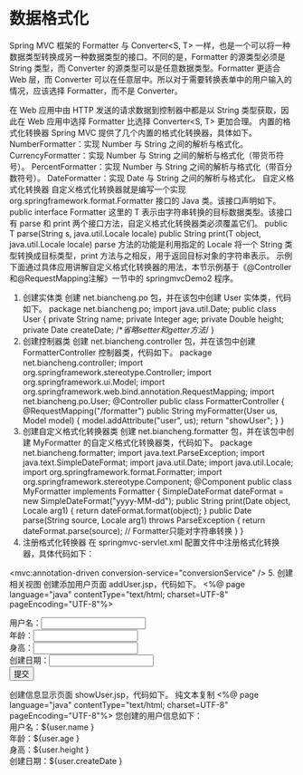 


# 数据格式化
Spring MVC 框架的 Formatter<T> 与 Converter<S, T> 一样，也是一个可以将一种数据类型转换成另一种数据类型的接口。不同的是，Formatter 的源类型必须是 String 类型，而 Converter 的源类型可以是任意数据类型。Formatter 更适合 Web 层，而 Converter 可以在任意层中。所以对于需要转换表单中的用户输入的情况，应该选择 Formatter，而不是 Converter。

在 Web 应用中由 HTTP 发送的请求数据到控制器中都是以 String 类型获取，因此在 Web 应用中选择 Formatter<T> 比选择 Converter<S, T> 更加合理。
内置的格式化转换器
Spring MVC 提供了几个内置的格式化转换器，具体如下。
NumberFormatter：实现 Number 与 String 之间的解析与格式化。
CurrencyFormatter：实现 Number 与 String 之间的解析与格式化（带货币符号）。
PercentFormatter：实现 Number 与 String 之间的解析与格式化（带百分数符号）。
DateFormatter：实现 Date 与 String 之间的解析与格式化。
自定义格式化转换器
自定义格式化转换器就是编写一个实现 org.springframework.format.Formatter 接口的 Java 类。该接口声明如下。
public interface Formatter<T>
这里的 T 表示由字符串转换的目标数据类型。该接口有 parse 和 print 两个接口方法，自定义格式化转换器类必须覆盖它们。
public T parse(String s, java.util.Locale locale)
public String print(T object, java.util.Locale locale)
parse 方法的功能是利用指定的 Locale 将一个 String 类型转换成目标类型，print 方法与之相反，用于返回目标对象的字符串表示。
示例
下面通过具体应用讲解自定义格式化转换器的用法，本节示例基于《@Controller和@RequestMapping注解》一节中的 springmvcDemo2 程序。
1. 创建实体类
创建 net.biancheng.po 包，并在该包中创建 User 实体类，代码如下。
package net.biancheng.po;
import java.util.Date;
public class User {
    private String name;
    private Integer age;
    private Double height;
    private Date createDate;
    /**省略setter和getter方法*/
}
2. 创建控制器类
创建 net.biancheng.controller 包，并在该包中创建 FormatterController 控制器类，代码如下。
package net.biancheng.controller;
import org.springframework.stereotype.Controller;
import org.springframework.ui.Model;
import org.springframework.web.bind.annotation.RequestMapping;
import net.biancheng.po.User;
@Controller
public class FormatterController {
    @RequestMapping("/formatter")
    public String myFormatter(User us, Model model) {
        model.addAttribute("user", us);
        return "showUser";
    }
}
3. 创建自定义格式化转换器类
创建 net.biancheng.formatter 包，并在该包中创建 MyFormatter 的自定义格式化转换器类，代码如下。
package net.biancheng.formatter;
import java.text.ParseException;
import java.text.SimpleDateFormat;
import java.util.Date;
import java.util.Locale;
import org.springframework.format.Formatter;
import org.springframework.stereotype.Component;
@Component
public class MyFormatter implements Formatter<Date> {
    SimpleDateFormat dateFormat = new SimpleDateFormat("yyyy-MM-dd");
    public String print(Date object, Locale arg1) {
        return dateFormat.format(object);
    }
    public Date parse(String source, Locale arg1) throws ParseException {
        return dateFormat.parse(source); // Formatter只能对字符串转换
    }
}
4. 注册格式化转换器
在 springmvc-servlet.xml 配置文件中注册格式化转换器，具体代码如下：
<!--注册MyFormatter -->
<bean id="conversionService"
    class="org.springframework.format.support.FormattingConversionServiceFactoryBean">
    <property name="formatters">
        <set>
            <bean class="net.biancheng.formatter.MyFormatter" />
        </set>
    </property>
</bean>
<mvc:annotation-driven conversion-service="conversionService" />
5. 创建相关视图
创建添加用户页面 addUser.jsp，代码如下。
<%@ page language="java" contentType="text/html; charset=UTF-8"
    pageEncoding="UTF-8"%>
<!DOCTYPE html PUBLIC "-//W3C//DTD HTML 4.01 Transitional//EN" "http://www.w3.org/TR/html4/loose.dtd">
<html>
<head>
<meta http-equiv="Content-Type" content="text/html; charset=UTF-8">
<title>添加用户</title>
</head>
<body>
    <form action="${pageContext.request.contextPath}/formatter" method="post">
        用户名：<input type="text" name="name" />
        <br>
        年龄：<input type="text" name="age" />
        <br>
        身高：<input type="text" name="height" />
        <br>
        创建日期：<input type="text" name="createDate" />
        <br>
        <input type="submit" value="提交" />
    </form>
</body>
</html>
创建信息显示页面 showUser.jsp，代码如下。
纯文本复制
<%@ page language="java" contentType="text/html; charset=UTF-8"
    pageEncoding="UTF-8"%>
<!DOCTYPE html PUBLIC "-//W3C//DTD HTML 4.01 Transitional//EN" "http://www.w3.org/TR/html4/loose.dtd">
<html>
<head>
<meta http-equiv="Content-Type" content="text/html; charset=UTF-8">
<title>用户信息</title>
</head>
<body>
    您创建的用户信息如下：
    <br />
    <!-- 使用EL表达式取出model中的user信息 -->
    用户名：${user.name }
    <br />
    年龄：${user.age }
    <br />
    身高：${user.height }
    <br />
    创建日期：${user.createDate }
</body>
</html>